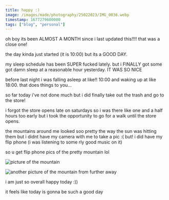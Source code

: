 ```yaml
---
title: happy :)
image: /images/made/photography/25022023/IMG_0036.webp
timestamp: 1677279600000
tags: ["blog", "personal"]
---
```


oh boy its been ALMOST A MONTH since i last updated this!!!! that was a close one!

the day kinda just started (it is 10:00) but its a GOOD DAY.

my sleep schedule has been SUPER fucked lately. but i FINALLY got some got damn sleep at a reasonable hour yesterday. IT WAS SO NICE

before last night i was falling asleep at like!! 10:00 and waking up at like 18:00. that does things to you...

so far today i've not done much but i did finally take out the trash and go to the store!

i forgot the store opens late on saturdays so i was there like one and a half hours too early but i took the opportunity to go for a walk until the store opens.

the mountains around me looked soo pretty the way the sun was hitting them but i didnt have my camera with me to take a pic :(
but! i did have my flip phone (i was listening to some rly good music
on it)

so u get flip phone pics of the pretty mountain lol

![picture of the mountain](https://comforttiger.space/images/made/photography/25022023/IMG_0033.webp)

![another picture of the mountain from further away](https://comforttiger.space/images/made/photography/25022023/IMG_0036.webp)

i am just so overall happy today :))

it feels like today is gonna be such a good day
